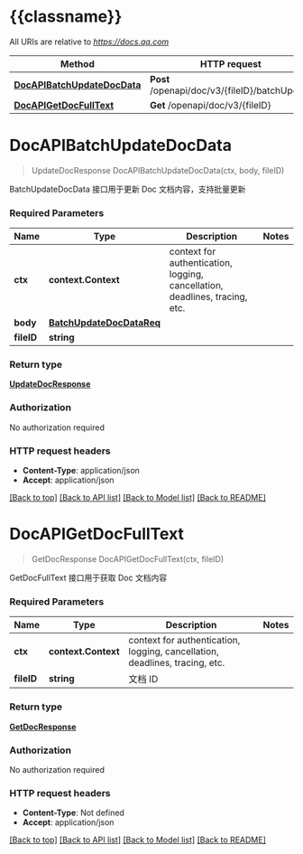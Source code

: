 # {{classname}}

All URIs are relative to *https://docs.qq.com*

Method | HTTP request | Description
------------- | ------------- | -------------
[**DocAPIBatchUpdateDocData**](DocAPIApi.md#DocAPIBatchUpdateDocData) | **Post** /openapi/doc/v3/{fileID}/batchUpdate | 
[**DocAPIGetDocFullText**](DocAPIApi.md#DocAPIGetDocFullText) | **Get** /openapi/doc/v3/{fileID} | 

# **DocAPIBatchUpdateDocData**
> UpdateDocResponse DocAPIBatchUpdateDocData(ctx, body, fileID)


BatchUpdateDocData 接口用于更新 Doc 文档内容，支持批量更新

### Required Parameters

Name | Type | Description  | Notes
------------- | ------------- | ------------- | -------------
 **ctx** | **context.Context** | context for authentication, logging, cancellation, deadlines, tracing, etc.
  **body** | [**BatchUpdateDocDataReq**](BatchUpdateDocDataReq.md)|  | 
  **fileID** | **string**|  | 

### Return type

[**UpdateDocResponse**](UpdateDocResponse.md)

### Authorization

No authorization required

### HTTP request headers

 - **Content-Type**: application/json
 - **Accept**: application/json

[[Back to top]](#) [[Back to API list]](../README.md#documentation-for-api-endpoints) [[Back to Model list]](../README.md#documentation-for-models) [[Back to README]](../README.md)

# **DocAPIGetDocFullText**
> GetDocResponse DocAPIGetDocFullText(ctx, fileID)


GetDocFullText 接口用于获取 Doc 文档内容

### Required Parameters

Name | Type | Description  | Notes
------------- | ------------- | ------------- | -------------
 **ctx** | **context.Context** | context for authentication, logging, cancellation, deadlines, tracing, etc.
  **fileID** | **string**| 文档 ID | 

### Return type

[**GetDocResponse**](GetDocResponse.md)

### Authorization

No authorization required

### HTTP request headers

 - **Content-Type**: Not defined
 - **Accept**: application/json

[[Back to top]](#) [[Back to API list]](../README.md#documentation-for-api-endpoints) [[Back to Model list]](../README.md#documentation-for-models) [[Back to README]](../README.md)

